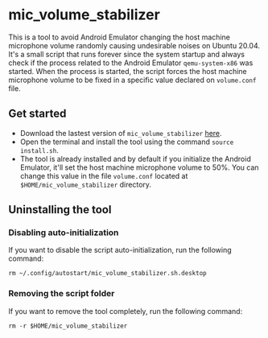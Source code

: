 # mic_volume_stabilizer
This is a tool to avoid Android Emulator changing the host machine microphone volume randomly causing undesirable noises on Ubuntu 20.04. It's a small script that runs forever since the system startup and always check if the process related to the Android Emulator `qemu-system-x86` was started. When the process is started, the script forces the host machine microphone volume to be fixed in a specific value declared on `volume.conf` file.

## Get started
- Download the lastest version of `mic_volume_stabilizer` [here](https://github.com/sudoariel/Android-Emulator-MicVolumeStabilizer/archive/refs/tags/v1.4.zip).
- Open the terminal and install the tool using the command `source install.sh`.
- The tool is already installed and by default if you initialize the Android Emulator, it'll set the host machine microphone volume to 50%. You can change this value in the file `volume.conf` located at `$HOME/mic_volume_stabilizer` directory.

## Uninstalling the tool
### Disabling auto-initialization
If you want to disable the script auto-initialization, run the following command:
```
rm ~/.config/autostart/mic_volume_stabilizer.sh.desktop
```
### Removing the script folder
If you want to remove the tool completely, run the following command:
```
rm -r $HOME/mic_volume_stabilizer
```